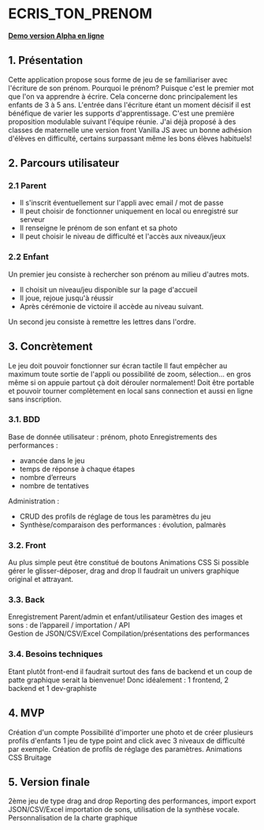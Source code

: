 # ECRIS_TON_PRENOM

**[Demo version Alpha en ligne](https://www.profprogrammeur.com/EVAL/login.html)**

## 1. Présentation
Cette application propose sous forme de jeu de se familiariser avec l'écriture de son prénom. Pourquoi le prénom? Puisque c'est le premier mot que l'on va apprendre à écrire. Cela concerne donc principalement les enfants de 3 à 5 ans. L'entrée dans l'écriture étant un moment décisif il est bénéfique de varier les supports d'apprentissage.
C'est une première proposition modulable suivant l'équipe réunie.
J'ai déjà proposé à des classes de maternelle une version front Vanilla JS avec un bonne adhésion
d'élèves en difficulté, certains surpassant même les bons élèves habituels!

## 2. Parcours utilisateur
### 2.1 Parent
* Il s'inscrit éventuellement sur l'appli avec email / mot de passe
* Il peut choisir de fonctionner uniquement en local ou enregistré sur serveur
* Il renseigne le prénom de son enfant et sa photo
* Il peut choisir le niveau de difficulté et l'accès aux niveaux/jeux

### 2.2 Enfant
Un premier jeu consiste à rechercher son prénom au milieu d'autres mots.
* Il choisit un niveau/jeu disponible sur la page d'accueil
* Il joue, rejoue jusqu'à réussir
* Après cérémonie de victoire il accède au niveau suivant.
 
Un second jeu consiste à remettre les lettres dans l'ordre. 

## 3. Concrètement
Le jeu doit pouvoir fonctionner sur écran tactile
Il faut empêcher au maximum toute sortie de l'appli ou possibilité de zoom, sélection... en gros même si on appuie partout çà doit dérouler normalement!
Doit être portable et pouvoir tourner complètement en local sans connection et aussi en ligne sans inscription.

### 3.1. BDD
Base de donnée utilisateur : prénom, photo
Enregistrements des performances :
* avancée dans le jeu
* temps de réponse à chaque étapes
* nombre d’erreurs
* nombre de tentatives

Administration :
* CRUD des profils de réglage de tous les paramètres du jeu
* Synthèse/comparaison des performances : évolution, palmarès

### 3.2. Front
Au plus simple peut être constitué de boutons
Animations CSS
Si possible gérer le glisser-déposer, drag and drop
Il faudrait un univers graphique original et attrayant.

### 3.3. Back
Enregistrement Parent/admin et enfant/utilisateur
Gestion des images et sons : de l’appareil / importation / API  
Gestion de JSON/CSV/Excel
Compilation/présentations des performances

### 3.4. Besoins techniques
Etant plutôt front-end il faudrait surtout des fans de backend et un coup de patte graphique serait la bienvenue!
Donc idéalement : 
1 frontend, 2 backend et 1 dev-graphiste


## 4. MVP
Création d'un compte
Possibilité d'importer une photo et de créer plusieurs profils d'enfants
1 jeu de type point and click avec 3 niveaux de difficulté par exemple. 
Création de profils de réglage des paramètres.
Animations CSS 
Bruitage

## 5. Version finale
2ème jeu de type drag and drop
Reporting des performances, import export JSON/CSV/Excel
importation de sons, utilisation de la synthèse vocale.
Personnalisation de la charte graphique





